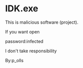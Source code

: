 # IDK.exe
This is malicious software (project).



If you want open

password:infected 



I don't take responsibility


By:p_olls


